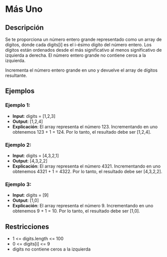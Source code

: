 # Más Uno

## Descripción

Se te proporciona un número entero grande representado como un array de dígitos, donde cada digits[i] es el i-ésimo dígito del número entero. Los dígitos están ordenados desde el más significativo al menos significativo de izquierda a derecha. El número entero grande no contiene ceros a la izquierda.

Incrementa el número entero grande en uno y devuelve el array de dígitos resultante.

## Ejemplos

### Ejemplo 1:

- **Input**: digits = [1,2,3]
- **Output**: [1,2,4]
- **Explicación**: El array representa el número 123.
  Incrementando en uno obtenemos 123 + 1 = 124.
  Por lo tanto, el resultado debe ser [1,2,4].

### Ejemplo 2:

- **Input**: digits = [4,3,2,1]
- **Output**: [4,3,2,2]
- **Explicación**: El array representa el número 4321.
  Incrementando en uno obtenemos 4321 + 1 = 4322.
  Por lo tanto, el resultado debe ser [4,3,2,2].

### Ejemplo 3:

- **Input**: digits = [9]
- **Output**: [1,0]
- **Explicación**: El array representa el número 9.
  Incrementando en uno obtenemos 9 + 1 = 10.
  Por lo tanto, el resultado debe ser [1,0].

## Restricciones

- 1 <= digits.length <= 100
- 0 <= digits[i] <= 9
- digits no contiene ceros a la izquierda